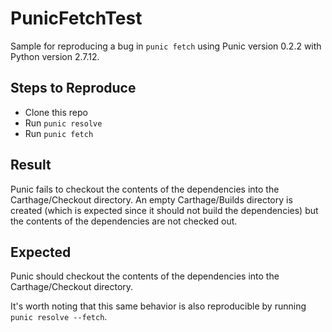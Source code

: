 # PunicFetchTest

Sample for reproducing a bug in `punic fetch` using Punic version 0.2.2 with Python version 2.7.12.

## Steps to Reproduce

- Clone this repo
- Run `punic resolve`
- Run `punic fetch`

## Result

Punic fails to checkout the contents of the dependencies into the Carthage/Checkout directory. An empty Carthage/Builds directory is created (which is expected since it should not build the dependencies) but the contents of the dependencies are not checked out.

## Expected

Punic should checkout the contents of the dependencies into the Carthage/Checkout directory.

It's worth noting that this same behavior is also reproducible by running `punic resolve --fetch`.
